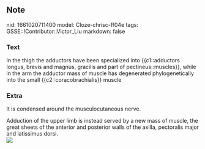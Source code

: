 ## Note
nid: 1661020711400
model: Cloze-chrisc-ff04e
tags: GSSE::!Contributor::Victor_Liu
markdown: false

### Text
In the thigh the adductors have been specialized into {{c1::adductors longus, brevis and magnus, gracilis and part of pectineus::muscles}}, while in the arm the adductor mass of muscle has degenerated phylogenetically into the small {{c2::coracobrachialis}} muscle

### Extra
It is condensed around the musculocutaneous nerve.
<div>
  Adduction of the upper limb is instead served by a new mass of
  muscle, the great sheets of the anterior and posterior walls of
  the axilla, pectoralis major and latissimus dorsi.
</div>
<div><img src=
"paste-a49e4d161a8852753db99e356f913b6fb13b6982.jpg"></div>
